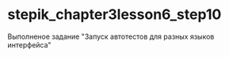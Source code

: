 # stepik_chapter3lesson6_step10
Выполненое задание "Запуск автотестов для разных языков интерфейса"
